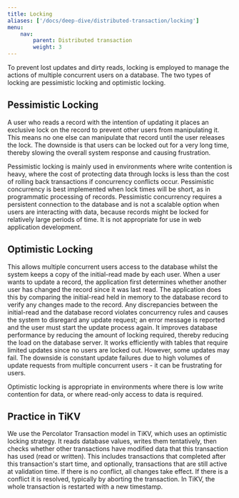 ```yaml
---
title: Locking
aliases: ['/docs/deep-dive/distributed-transaction/locking']
menu:
    nav:
        parent: Distributed transaction
        weight: 3
---
```


To prevent lost updates and dirty reads, locking is employed to manage the actions of multiple concurrent users on a database. The two types of locking are pessimistic locking and optimistic locking.

## Pessimistic Locking

A user who reads a record with the intention of updating it places an exclusive lock on the record to prevent other users from manipulating it. This means no one else can manipulate that record until the user releases the lock. The downside is that users can be locked out for a very long time, thereby slowing the overall system response and causing frustration.

Pessimistic locking is mainly used in environments where write contention is heavy, where the cost of protecting data through locks is less than the cost of rolling back transactions if concurrency conflicts occur. Pessimistic concurrency is best implemented when lock times will be short, as in programmatic processing of records. Pessimistic concurrency requires a persistent connection to the database and is not a scalable option when users are interacting with data, because records might be locked for relatively large periods of time. It is not appropriate for use in web application development.

## Optimistic Locking

This allows multiple concurrent users access to the database whilst the system keeps a copy of the initial-read made by each user. When a user wants to update a record, the application first determines whether another user has changed the record since it was last read. The application does this by comparing the initial-read held in memory to the database record to verify any changes made to the record. Any discrepancies between the initial-read and the database record violates concurrency rules and causes the system to disregard any update request; an error message is reported and the user must start the update process again. It improves database performance by reducing the amount of locking required, thereby reducing the load on the database server. It works efficiently with tables that require limited updates since no users are locked out. However, some updates may fail. The downside is constant update failures due to high volumes of update requests from multiple concurrent users - it can be frustrating for users.

Optimistic locking is appropriate in environments where there is low write contention for data, or where read-only access to data is required.

## Practice in TiKV

We use the Percolator Transaction model in TiKV, which uses an optimistic locking strategy. It reads database values, writes them tentatively, then checks whether other transactions have modified data that this transaction has used (read or written). This includes transactions that completed after this transaction's start time, and optionally, transactions that are still active at validation time. If there is no conflict, all changes take effect. If there is a conflict it is resolved, typically by aborting the transaction. In TiKV, the whole transaction is restarted with a new timestamp.
